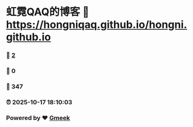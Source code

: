 # 虹霓QAQ的博客 :link: https://hongniqaq.github.io/hongni.github.io 
### :page_facing_up: [2](https://hongniqaq.github.io/hongni.github.io/tag.html) 
### :speech_balloon: 0 
### :hibiscus: 347 
### :alarm_clock: 2025-10-17 18:10:03 
### Powered by :heart: [Gmeek](https://github.com/Meekdai/Gmeek)
